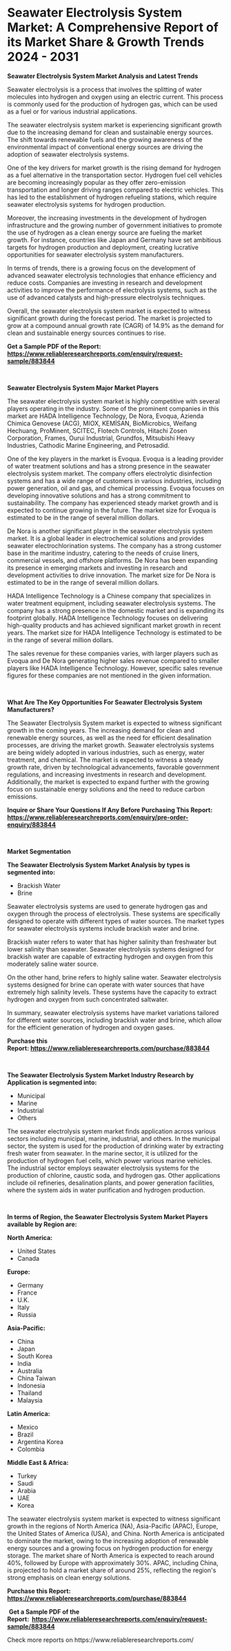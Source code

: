 <p><h1>Seawater Electrolysis System Market: A Comprehensive Report of its Market Share & Growth Trends 2024 - 2031</h1></p><p><strong>Seawater Electrolysis System Market Analysis and Latest Trends</strong></p>
<p><p>Seawater electrolysis is a process that involves the splitting of water molecules into hydrogen and oxygen using an electric current. This process is commonly used for the production of hydrogen gas, which can be used as a fuel or for various industrial applications.</p><p>The seawater electrolysis system market is experiencing significant growth due to the increasing demand for clean and sustainable energy sources. The shift towards renewable fuels and the growing awareness of the environmental impact of conventional energy sources are driving the adoption of seawater electrolysis systems.</p><p>One of the key drivers for market growth is the rising demand for hydrogen as a fuel alternative in the transportation sector. Hydrogen fuel cell vehicles are becoming increasingly popular as they offer zero-emission transportation and longer driving ranges compared to electric vehicles. This has led to the establishment of hydrogen refueling stations, which require seawater electrolysis systems for hydrogen production.</p><p>Moreover, the increasing investments in the development of hydrogen infrastructure and the growing number of government initiatives to promote the use of hydrogen as a clean energy source are fueling the market growth. For instance, countries like Japan and Germany have set ambitious targets for hydrogen production and deployment, creating lucrative opportunities for seawater electrolysis system manufacturers.</p><p>In terms of trends, there is a growing focus on the development of advanced seawater electrolysis technologies that enhance efficiency and reduce costs. Companies are investing in research and development activities to improve the performance of electrolysis systems, such as the use of advanced catalysts and high-pressure electrolysis techniques.</p><p>Overall, the seawater electrolysis system market is expected to witness significant growth during the forecast period. The market is projected to grow at a compound annual growth rate (CAGR) of 14.9% as the demand for clean and sustainable energy sources continues to rise.</p></p>
<p><strong>Get a Sample PDF of the Report:&nbsp; <a href="https://www.reliableresearchreports.com/enquiry/request-sample/883844">https://www.reliableresearchreports.com/enquiry/request-sample/883844</a></strong></p>
<p>&nbsp;</p>
<p><strong>Seawater Electrolysis System Major Market Players</strong></p>
<p><p>The seawater electrolysis system market is highly competitive with several players operating in the industry. Some of the prominent companies in this market are HADA Intelligence Technology, De Nora, Evoqua, Azienda Chimica Genovese (ACG), MIOX, KEMİSAN, BioMicrobics, Weifang Hechuang, ProMinent, SCITEC, Flotech Controls, Hitachi Zosen Corporation, Frames, Ourui Industrial, Grundfos, Mitsubishi Heavy Industries, Cathodic Marine Engineering, and Petrosadid.</p><p>One of the key players in the market is Evoqua. Evoqua is a leading provider of water treatment solutions and has a strong presence in the seawater electrolysis system market. The company offers electrolytic disinfection systems and has a wide range of customers in various industries, including power generation, oil and gas, and chemical processing. Evoqua focuses on developing innovative solutions and has a strong commitment to sustainability. The company has experienced steady market growth and is expected to continue growing in the future. The market size for Evoqua is estimated to be in the range of several million dollars.</p><p>De Nora is another significant player in the seawater electrolysis system market. It is a global leader in electrochemical solutions and provides seawater electrochlorination systems. The company has a strong customer base in the maritime industry, catering to the needs of cruise liners, commercial vessels, and offshore platforms. De Nora has been expanding its presence in emerging markets and investing in research and development activities to drive innovation. The market size for De Nora is estimated to be in the range of several million dollars.</p><p>HADA Intelligence Technology is a Chinese company that specializes in water treatment equipment, including seawater electrolysis systems. The company has a strong presence in the domestic market and is expanding its footprint globally. HADA Intelligence Technology focuses on delivering high-quality products and has achieved significant market growth in recent years. The market size for HADA Intelligence Technology is estimated to be in the range of several million dollars.</p><p>The sales revenue for these companies varies, with larger players such as Evoqua and De Nora generating higher sales revenue compared to smaller players like HADA Intelligence Technology. However, specific sales revenue figures for these companies are not mentioned in the given information.</p></p>
<p>&nbsp;</p>
<p><strong>What Are The Key Opportunities For Seawater Electrolysis System Manufacturers?</strong></p>
<p><p>The Seawater Electrolysis System market is expected to witness significant growth in the coming years. The increasing demand for clean and renewable energy sources, as well as the need for efficient desalination processes, are driving the market growth. Seawater electrolysis systems are being widely adopted in various industries, such as energy, water treatment, and chemical. The market is expected to witness a steady growth rate, driven by technological advancements, favorable government regulations, and increasing investments in research and development. Additionally, the market is expected to expand further with the growing focus on sustainable energy solutions and the need to reduce carbon emissions.</p></p>
<p><strong>Inquire or Share Your Questions If Any Before Purchasing This Report: <a href="https://www.reliableresearchreports.com/enquiry/pre-order-enquiry/883844">https://www.reliableresearchreports.com/enquiry/pre-order-enquiry/883844</a></strong></p>
<p>&nbsp;</p>
<p><strong>Market Segmentation</strong></p>
<p><strong>The Seawater Electrolysis System Market Analysis by types is segmented into:</strong></p>
<p><ul><li>Brackish Water</li><li>Brine</li></ul></p>
<p><p>Seawater electrolysis systems are used to generate hydrogen gas and oxygen through the process of electrolysis. These systems are specifically designed to operate with different types of water sources. The market types for seawater electrolysis systems include brackish water and brine. </p><p>Brackish water refers to water that has higher salinity than freshwater but lower salinity than seawater. Seawater electrolysis systems designed for brackish water are capable of extracting hydrogen and oxygen from this moderately saline water source.</p><p>On the other hand, brine refers to highly saline water. Seawater electrolysis systems designed for brine can operate with water sources that have extremely high salinity levels. These systems have the capacity to extract hydrogen and oxygen from such concentrated saltwater.</p><p>In summary, seawater electrolysis systems have market variations tailored for different water sources, including brackish water and brine, which allow for the efficient generation of hydrogen and oxygen gases.</p></p>
<p><strong>Purchase this Report:&nbsp;<a href="https://www.reliableresearchreports.com/purchase/883844">https://www.reliableresearchreports.com/purchase/883844</a></strong></p>
<p>&nbsp;</p>
<p><strong>The Seawater Electrolysis System Market Industry Research by Application is segmented into:</strong></p>
<p><ul><li>Municipal</li><li>Marine</li><li>Industrial</li><li>Others</li></ul></p>
<p><p>The seawater electrolysis system market finds application across various sectors including municipal, marine, industrial, and others. In the municipal sector, the system is used for the production of drinking water by extracting fresh water from seawater. In the marine sector, it is utilized for the production of hydrogen fuel cells, which power various marine vehicles. The industrial sector employs seawater electrolysis systems for the production of chlorine, caustic soda, and hydrogen gas. Other applications include oil refineries, desalination plants, and power generation facilities, where the system aids in water purification and hydrogen production.</p></p>
<p>&nbsp;</p>
<p><strong>In terms of Region, the Seawater Electrolysis System Market Players available by Region are:</strong></p>
<p>
    <p> <strong> North America: </strong>
        <ul>
            <li>United States</li>
            <li>Canada</li>
        </ul>
        </p> 
    <p> <strong> Europe: </strong>
        <ul>
            <li>Germany</li>
            <li>France</li>
            <li>U.K.</li>
            <li>Italy</li>
            <li>Russia</li>
        </ul>
        </p> 
    <p> <strong> Asia-Pacific: </strong>
        <ul>
            <li>China</li>
            <li>Japan</li>
            <li>South Korea</li>
            <li>India</li>
            <li>Australia</li>
            <li>China Taiwan</li>
            <li>Indonesia</li>
            <li>Thailand</li>
            <li>Malaysia</li>
        </ul>
        </p> 
    <p> <strong> Latin America: </strong>
        <ul>
            <li>Mexico</li>
            <li>Brazil</li>
            <li>Argentina Korea</li>
            <li>Colombia</li>
        </ul>
        </p> 
    <p> <strong> Middle East & Africa: </strong>
        <ul>
            <li>Turkey</li>
            <li>Saudi</li>
            <li>Arabia</li>
            <li>UAE</li>
            <li>Korea</li>
        </ul>
    </p>
    </p>
<p><p>The seawater electrolysis system market is expected to witness significant growth in the regions of North America (NA), Asia-Pacific (APAC), Europe, the United States of America (USA), and China. North America is anticipated to dominate the market, owing to the increasing adoption of renewable energy sources and a growing focus on hydrogen production for energy storage. The market share of North America is expected to reach around 40%, followed by Europe with approximately 30%. APAC, including China, is projected to hold a market share of around 25%, reflecting the region's strong emphasis on clean energy solutions.</p></p>
<p><strong>Purchase this Report: <a href="https://www.reliableresearchreports.com/purchase/883844">https://www.reliableresearchreports.com/purchase/883844</a></strong></p>
<p>&nbsp;<strong>Get a Sample PDF of the Report:&nbsp;&nbsp;<a href="https://www.reliableresearchreports.com/enquiry/request-sample/883844">https://www.reliableresearchreports.com/enquiry/request-sample/883844</a></strong></p>
<p><strong></strong></p>
<p>Check more reports on https://www.reliableresearchreports.com/</p>